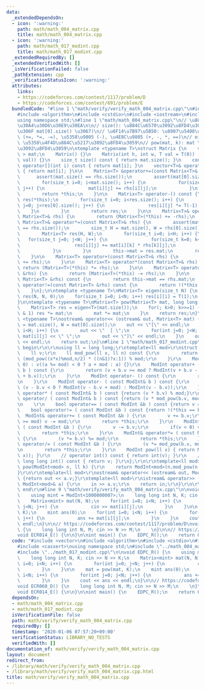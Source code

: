 ```yaml
---
data:
  _extendedDependsOn:
  - icon: ':warning:'
    path: math/math_004_matrix.cpp
    title: math/math_004_matrix.cpp
  - icon: ':warning:'
    path: math/math_017_modint.cpp
    title: math/math_017_modint.cpp
  _extendedRequiredBy: []
  _extendedVerifiedWith: []
  _isVerificationFailed: false
  _pathExtension: cpp
  _verificationStatusIcon: ':warning:'
  attributes:
    links:
    - https://codeforces.com/contest/1117/problem/D
    - https://codeforces.com/contest/691/problem/E
  bundledCode: "#line 1 \"math/verify/verify_math_004_matrix.cpp\"\n#include <vector>\n\
    #include <algorithm>\n#include <cstdio>\n#include <iostream>\n#include <cassert>\n\
    using namespace std;\n#line 1 \"math/math_004_matrix.cpp\"\n// \u884C\u5217\u30E9\
    \u30A4\u30D6\u30E9\u30EA\n\n// size(): \u884C\u6570\u3092\u8FD4\u3059 (\u5217\u6570\
    \u306F mat[0].size() \u3067)\n// \u6F14\u7B97\u5B50: \u8907\u5408\u4EE3\u5165\
    \ (+=, *=, -=), \u5358\u9805 (-), \u4E8C\u9805 (+, -, *, ==)\n// eigen(N): N*N\
    \ \u5358\u4F4D\u884C\u5217\u3092\u8FD4\u3059\n// pow(mat, k): mat \u306E k \u4E57\
    \u3092\u8FD4\u3059\n\ntemplate <typename T>\nstruct Matrix {\n    vector< vector<T>\
    \ > mat;\n    Matrix() {}\n    Matrix(int h, int w, T val = T(0)) : mat(h, vector<T>(w,\
    \ val)) {}\n    size_t size() const { return mat.size(); }\n    const vector<T>&\
    \ operator[](int i) const { return mat[i]; }\n    vector<T>& operator[](int i)\
    \ { return mat[i]; }\n\n    Matrix<T> &operator+=(const Matrix<T>& rhs) {\n  \
    \      assert(mat.size() == rhs.size());\n        assert(mat[0].size() == rhs[0].size());\n\
    \        for(size_t i=0; i<mat.size(); i++) {\n            for(size_t j=0; j<mat[0].size();\
    \ j++) {\n                mat[i][j] += rhs[i][j];\n            }\n        }\n\
    \        return *this;\n    }\n\n    Matrix<T> operator-() const {\n        Matrix<T>\
    \ res(*this);\n        for(size_t i=0; i<res.size(); i++) {\n            for(size_t\
    \ j=0; j<res[0].size(); j++) {\n                res[i][j] *= T(-1);\n        \
    \    }\n        }\n        return res;\n    }\n\n    Matrix<T>& operator-=(const\
    \ Matrix<T>& rhs) {\n        return (Matrix<T>(*this) += -rhs);\n    }\n\n   \
    \ Matrix<T>& operator*=(const Matrix<T>& rhs) {\n        assert(mat[0].size()\
    \ == rhs.size());\n        size_t H = mat.size(), W = rhs[0].size(), C = rhs.size();\n\
    \        Matrix<T> res(H, W);\n        for(size_t i=0; i<H; i++) {\n         \
    \   for(size_t j=0; j<W; j++) {\n                for(size_t k=0; k<C; k++) {\n\
    \                    res[i][j] += mat[i][k] * rhs[k][j];\n                }\n\
    \            }\n        }\n        this->mat = res.mat;\n        return *this;\n\
    \    }\n\n    Matrix<T> operator+(const Matrix<T>& rhs) {\n        return (Matrix<T>(*this)\
    \ += rhs);\n    }\n\n    Matrix<T> operator*(const Matrix<T>& rhs) {\n       \
    \ return (Matrix<T>(*this) *= rhs);\n    }\n\n    Matrix<T> operator-(const Matrix<T>\
    \ &rhs) {\n        return (Matrix<T>(*this) -= rhs);\n    }\n\n    bool operator==(const\
    \ Matrix<T> &rhs) const {\n        return this->mat == rhs.mat;\n    }\n    bool\
    \ operator!=(const Matrix<T> &rhs) const {\n        return !(*this == rhs);\n\
    \    }\n};\n\ntemplate <typename T>\nMatrix<T> eigen(size_t N) {\n    Matrix<T>\
    \ res(N, N, 0);\n    for(size_t i=0; i<N; i++) res[i][i] = T(1);\n    return res;\n\
    }\n\ntemplate <typename T>\nMatrix<T> pow(Matrix<T> mat, long long int k) {\n\
    \    Matrix<T> res = eigen<T>(mat.size());\n    for(; k>0; k>>=1) {\n        if(k\
    \ & 1) res *= mat;\n        mat *= mat;\n    }\n    return res;\n}\n\ntemplate\
    \ <typename T>\nostream& operator<< (ostream& out, Matrix<T> mat) {\n    int H\
    \ = mat.size(), W = mat[0].size();\n    out << \"[\" << endl;\n    for(int i=0;\
    \ i<H; i++) {\n        out << \"  [ \";\n        for(int j=0; j<W; j++) out <<\
    \ mat[i][j] << \" \";\n        out << \"]\" << endl;\n    }\n    out << \"]\"\
    \ << endl;\n    return out;\n}\n#line 1 \"math/math_017_modint.cpp\"\n// ModInt\
    \ begin\r\n\r\nusing ll = long long;\r\ntemplate<ll mod>\r\nstruct ModInt {\r\n\
    \    ll v;\r\n    ll mod_pow(ll x, ll n) const {\r\n        return (!n) ? 1 :\
    \ (mod_pow((x*x)%mod,n/2) * ((n&1)?x:1)) % mod;\r\n    }\r\n    ModInt(ll a =\
    \ 0) : v((a %= mod) < 0 ? a + mod : a) {}\r\n    ModInt operator+ ( const ModInt&\
    \ b ) const {\r\n        return (v + b.v >= mod ? ModInt(v + b.v - mod) : ModInt(v\
    \ + b.v));\r\n    }\r\n    ModInt operator- () const {\r\n        return ModInt(-v);\r\
    \n    }\r\n    ModInt operator- ( const ModInt& b ) const {\r\n        return\
    \ (v - b.v < 0 ? ModInt(v - b.v + mod) : ModInt(v - b.v));\r\n    }\r\n    ModInt\
    \ operator* ( const ModInt& b ) const {return (v * b.v) % mod;}\r\n    ModInt\
    \ operator/ ( const ModInt& b ) const {return (v * mod_pow(b.v, mod-2)) % mod;}\r\
    \n    \r\n    bool operator== ( const ModInt &b ) const {return v == b.v;}\r\n\
    \    bool operator!= ( const ModInt &b ) const {return !(*this == b); }\r\n  \
    \  ModInt& operator+= ( const ModInt &b ) {\r\n        v += b.v;\r\n        if(v\
    \ >= mod) v -= mod;\r\n        return *this;\r\n    }\r\n    ModInt& operator-=\
    \ ( const ModInt &b ) {\r\n        v -= b.v;\r\n        if(v < 0) v += mod;\r\n\
    \        return *this;\r\n    }\r\n    ModInt& operator*= ( const ModInt &b )\
    \ {\r\n        (v *= b.v) %= mod;\r\n        return *this;\r\n    }\r\n    ModInt&\
    \ operator/= ( const ModInt &b ) {\r\n        (v *= mod_pow(b.v, mod-2)) %= mod;\r\
    \n        return *this;\r\n    }\r\n    ModInt pow(ll x) { return ModInt(mod_pow(v,\
    \ x)); }\r\n    // operator int() const { return int(v); }\r\n    // operator\
    \ long long int() const { return v; }\r\n};\r\n\r\ntemplate<ll mod>\r\nModInt<mod>\
    \ pow(ModInt<mod> n, ll k) {\r\n    return ModInt<mod>(n.mod_pow(n.v, k));\r\n\
    }\r\n\r\ntemplate<ll mod>\r\nostream& operator<< (ostream& out, ModInt<mod> a)\
    \ {return out << a.v;}\r\ntemplate<ll mod>\r\nistream& operator>> (istream& in,\
    \ ModInt<mod>& a) {\r\n    in >> a.v;\r\n    return in;\r\n}\r\n\r\n// ModInt\
    \ end\r\n#line 9 \"math/verify/verify_math_004_matrix.cpp\"\n\nvoid EDPC_R() {\n\
    \    using mint = ModInt<1000000007>;\n    long long int N, K; cin >> N >> K;\n\
    \    Matrix<mint> mat(N, N);\n    for(int i=0; i<N; i++) {\n        for(int j=0;\
    \ j<N; j++) {\n            cin >> mat[i][j];\n        }\n    }\n\n    mat = pow(mat,\
    \ K);\n    mint ans(0);\n    for(int i=0; i<N; i++) {\n        for(int j=0; j<N;\
    \ j++) {\n            ans += mat[i][j];\n        }\n    }\n    cout << ans <<\
    \ endl;\n}\n\n// https://codeforces.com/contest/1117/problem/D\nvoid ECR060_D()\
    \ {\n    long long int N, M; cin >> N >> M;\n    \n}\n\n// https://codeforces.com/contest/691/problem/E\n\
    void ECR014_E() {\n\n}\n\nint main() {\n    EDPC_R();\n    return 0;\n}\n"
  code: "#include <vector>\n#include <algorithm>\n#include <cstdio>\n#include <iostream>\n\
    #include <cassert>\nusing namespace std;\n#include \"../math_004_matrix.cpp\"\n\
    #include \"../math_017_modint.cpp\"\n\nvoid EDPC_R() {\n    using mint = ModInt<1000000007>;\n\
    \    long long int N, K; cin >> N >> K;\n    Matrix<mint> mat(N, N);\n    for(int\
    \ i=0; i<N; i++) {\n        for(int j=0; j<N; j++) {\n            cin >> mat[i][j];\n\
    \        }\n    }\n\n    mat = pow(mat, K);\n    mint ans(0);\n    for(int i=0;\
    \ i<N; i++) {\n        for(int j=0; j<N; j++) {\n            ans += mat[i][j];\n\
    \        }\n    }\n    cout << ans << endl;\n}\n\n// https://codeforces.com/contest/1117/problem/D\n\
    void ECR060_D() {\n    long long int N, M; cin >> N >> M;\n    \n}\n\n// https://codeforces.com/contest/691/problem/E\n\
    void ECR014_E() {\n\n}\n\nint main() {\n    EDPC_R();\n    return 0;\n}\n"
  dependsOn:
  - math/math_004_matrix.cpp
  - math/math_017_modint.cpp
  isVerificationFile: false
  path: math/verify/verify_math_004_matrix.cpp
  requiredBy: []
  timestamp: '2020-01-06 07:57:20+09:00'
  verificationStatus: LIBRARY_NO_TESTS
  verifiedWith: []
documentation_of: math/verify/verify_math_004_matrix.cpp
layout: document
redirect_from:
- /library/math/verify/verify_math_004_matrix.cpp
- /library/math/verify/verify_math_004_matrix.cpp.html
title: math/verify/verify_math_004_matrix.cpp
---
```

